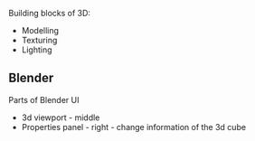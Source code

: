 Building blocks of 3D:
- Modelling
- Texturing
- Lighting

## Blender
Parts of Blender UI
- 3d viewport - middle
- Properties panel - right - change information of the 3d cube
